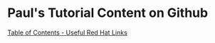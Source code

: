 # Paul's Tutorial Content on Github


[Table of Contents - Useful Red Hat Links](https://github.com/pslucas0212/UsefulRedHatLinks)
